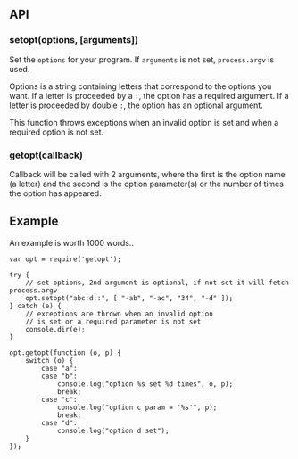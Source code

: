## API

### setopt(options, [arguments])

Set the `options` for your program. If `arguments` is not set, `process.argv` is used.

Options is a string containing letters that correspond to the options you want. If a letter
is proceeded by a `:`, the option has a required argument. If a letter is proceeded by double
`:`, the option has an optional argument.

This function throws exceptions when an invalid option is set and when a required option is
not set.

### getopt(callback)

Callback will be called with 2 arguments, where the first is the option name (a letter) and
the second is the option parameter(s) or the number of times the option has appeared.

## Example

An example is worth 1000 words..

    var opt = require('getopt');
    
    try {
		// set options, 2nd argument is optional, if not set it will fetch process.argv
		opt.setopt("abc:d::", [ "-ab", "-ac", "34", "-d" ]);
	} catch (e) {
		// exceptions are thrown when an invalid option
		// is set or a required parameter is not set
		console.dir(e);
	}
    
    opt.getopt(function (o, p) {
    	switch (o) {
    		case "a":
    		case "b":
    			console.log("option %s set %d times", o, p);
    			break;
    		case "c":
    			console.log("option c param = '%s'", p);
    			break;
    		case "d":
    			console.log("option d set");
    	}
    });
